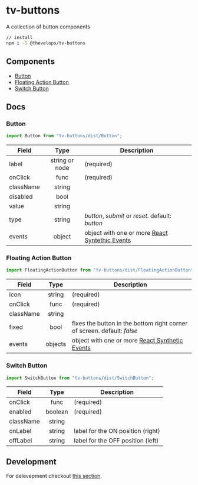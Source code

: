 # tv-buttons

A collection of button components
```bash
// install
npm i -S @thevelops/tv-buttons
```
## Components
- [Button](#button)
- [Floating Action Button](#floating-action-button)
- [Switch Button](#switch-button)

## Docs
### Button
```javascript
import Button from "tv-buttons/dist/Button";
```

**Field** | **Type** | **Description**
--- | :---: | ---
label | string or node | (required)
onClick | func | (required)
className | string | 
disabled | bool |
value | string |
type | string | _button_, _submit_ or _reset_. default: _button_
events | object | object with one or more [React Syntethic Events](https://reactjs.org/docs/events.html)

### Floating Action Button
```javascript
import FloatingActionButton from "tv-buttons/dist/FloatingActionButton";
```

**Field** | **Type** | **Description**
--- | :---: | ---
icon | string | (required)
onClick | func | (required)
className | string |
fixed | bool | fixes the button in the bottom right corner of screen. default: _false_
events | objects | object with one or more [React Synthetic Events](https://reactjs.org/docs/events.html)

### Switch Button
```javascript
import SwitchButton from "tv-buttons/dist/SwitchButton";
```

**Field** | **Type** | **Description**
--- | :---: | ---
onClick | func | (required)
enabled | boolean | (required)
className | string | 
onLabel | string | label for the ON position (right)
offLabel | string | label for the OFF position (left)

## Development
For delevepment checkout [this section](https://github.com/shareThevelopment/tv-handbook/Development).